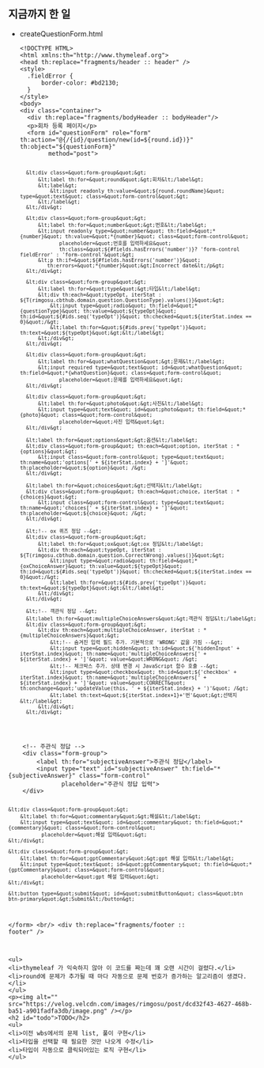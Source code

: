 <h2 id="지금까지-한-일">지금까지 한 일</h2>
<ul>
<li><p>createQuestionForm.html</p>
<pre><code>&lt;!DOCTYPE HTML&gt;
&lt;html xmlns:th=&quot;http://www.thymeleaf.org&quot;&gt;
&lt;head th:replace=&quot;fragments/header :: header&quot; /&gt;
&lt;style&gt;
  .fieldError {
      border-color: #bd2130;
  }
&lt;/style&gt;
&lt;body&gt;
&lt;div class=&quot;container&quot;&gt;
  &lt;div th:replace=&quot;fragments/bodyHeader :: bodyHeader&quot;/&gt;
  &lt;p&gt;회차 등록 페이지&lt;/p&gt;
  &lt;form id=&quot;questionForm&quot; role=&quot;form&quot; th:action=&quot;@{/{id}/question/new(id=${round.id})}&quot; th:object=&quot;${questionForm}&quot;
        method=&quot;post&quot;&gt;

      &lt;div class=&quot;form-group&quot;&gt;
          &lt;label th:for=&quot;round&quot;&gt;회차&lt;/label&gt;
          &lt;label&gt;
              &lt;input readonly th:value=&quot;${round.roundName}&quot; type=&quot;text&quot; class=&quot;form-control&quot;&gt;
          &lt;/label&gt;
      &lt;/div&gt;

      &lt;div class=&quot;form-group&quot;&gt;
          &lt;label th:for=&quot;number&quot;&gt;번호&lt;/label&gt;
          &lt;input readonly type=&quot;number&quot; th:field=&quot;*{number}&quot; th:value=&quot;*{number}&quot; class=&quot;form-control&quot;
                 placeholder=&quot;번호를 입력하세요&quot;
                 th:class=&quot;${#fields.hasErrors('number')}? 'form-control fieldError' : 'form-control'&quot;&gt;
          &lt;p th:if=&quot;${#fields.hasErrors('number')}&quot;
             th:errors=&quot;*{number}&quot;&gt;Incorrect date&lt;/p&gt;
      &lt;/div&gt;

      &lt;div class=&quot;form-group&quot;&gt;
          &lt;label th:for=&quot;type&quot;&gt;타입&lt;/label&gt;
          &lt;div th:each=&quot;typeOpt, iterStat : ${T(rimgosu.cbthub.domain.question.QuestionType).values()}&quot;&gt;
              &lt;input type=&quot;radio&quot; th:field=&quot;*{questionType}&quot; th:value=&quot;${typeOpt}&quot; th:id=&quot;${#ids.seq('typeOpt')}&quot; th:checked=&quot;${iterStat.index == 0}&quot;/&gt;
              &lt;label th:for=&quot;${#ids.prev('typeOpt')}&quot; th:text=&quot;${typeOpt}&quot;&gt;&lt;/label&gt;
          &lt;/div&gt;
      &lt;/div&gt;

      &lt;div class=&quot;form-group&quot;&gt;
          &lt;label th:for=&quot;whatQuestion&quot;&gt;문제&lt;/label&gt;
          &lt;input required type=&quot;text&quot; id=&quot;whatQuestion&quot; th:field=&quot;*{whatQuestion}&quot; class=&quot;form-control&quot;
                 placeholder=&quot;문제를 입력하세요&quot;&gt;
      &lt;/div&gt;

      &lt;div class=&quot;form-group&quot;&gt;
          &lt;label th:for=&quot;photo&quot;&gt;사진&lt;/label&gt;
          &lt;input type=&quot;text&quot; id=&quot;photo&quot; th:field=&quot;*{photo}&quot; class=&quot;form-control&quot;
                 placeholder=&quot;사진 입력&quot;&gt;
      &lt;/div&gt;

      &lt;label th:for=&quot;options&quot;&gt;옵션&lt;/label&gt;
      &lt;div class=&quot;form-group&quot; th:each=&quot;option, iterStat : *{options}&quot;&gt;
          &lt;input class=&quot;form-control&quot; type=&quot;text&quot; th:name=&quot;'options[' + ${iterStat.index} + ']'&quot; th:placeholder=&quot;${option}&quot; /&gt;
      &lt;/div&gt;

      &lt;label th:for=&quot;choices&quot;&gt;선택지&lt;/label&gt;
      &lt;div class=&quot;form-group&quot; th:each=&quot;choice, iterStat : *{choices}&quot;&gt;
          &lt;input class=&quot;form-control&quot; type=&quot;text&quot; th:name=&quot;'choices[' + ${iterStat.index} + ']'&quot; th:placeholder=&quot;${choice}&quot; /&gt;
      &lt;/div&gt;

      &lt;!-- ox 퀴즈 정답 --&gt;
      &lt;div class=&quot;form-group&quot;&gt;
          &lt;label th:for=&quot;ox&quot;&gt;ox 정답&lt;/label&gt;
          &lt;div th:each=&quot;typeOpt, iterStat : ${T(rimgosu.cbthub.domain.question.CorrectWrong).values()}&quot;&gt;
              &lt;input type=&quot;radio&quot; th:field=&quot;*{oxChoiceAnswer}&quot; th:value=&quot;${typeOpt}&quot; th:id=&quot;${#ids.seq('typeOpt')}&quot; th:checked=&quot;${iterStat.index == 0}&quot;/&gt;
              &lt;label th:for=&quot;${#ids.prev('typeOpt')}&quot; th:text=&quot;${typeOpt}&quot;&gt;&lt;/label&gt;
          &lt;/div&gt;
      &lt;/div&gt;

      &lt;!-- 객관식 정답 --&gt;
      &lt;label th:for=&quot;multipleChoiceAnswers&quot;&gt;객관식 정답&lt;/label&gt;
      &lt;div class=&quot;form-group&quot;&gt;
          &lt;div th:each=&quot;multipleChoiceAnswer, iterStat : *{multipleChoiceAnswers}&quot;&gt;
              &lt;!-- 숨겨진 입력 필드 추가. 기본적으로 'WRONG' 값을 가짐 --&gt;
              &lt;input type=&quot;hidden&quot; th:id=&quot;${'hiddenInput' + iterStat.index}&quot; th:name=&quot;'multipleChoiceAnswers[' + ${iterStat.index} + ']'&quot; value=&quot;WRONG&quot; /&gt;
              &lt;!-- 체크박스 추가. 상태 변경 시 JavaScript 함수 호출 --&gt;
              &lt;input type=&quot;checkbox&quot; th:id=&quot;${'checkbox' + iterStat.index}&quot; th:name=&quot;'multipleChoiceAnswers[' + ${iterStat.index} + ']'&quot; value=&quot;CORRECT&quot; th:onchange=&quot;'updateValue(this, ' + ${iterStat.index} + ')'&quot; /&gt;
              &lt;label th:text=&quot;${iterStat.index+1}+'번'&quot;&gt;선택지&lt;/label&gt;
          &lt;/div&gt;
      &lt;/div&gt;

</code></pre></li>
</ul>
<pre><code>    &lt;!-- 주관식 정답 --&gt;
    &lt;div class=&quot;form-group&quot;&gt;
        &lt;label th:for=&quot;subjectiveAnswer&quot;&gt;주관식 정답&lt;/label&gt;
        &lt;input type=&quot;text&quot; id=&quot;subjectiveAnswer&quot; th:field=&quot;*{subjectiveAnswer}&quot; class=&quot;form-control&quot;
               placeholder=&quot;주관식 정답 입력&quot;&gt;
    &lt;/div&gt;


    &lt;div class=&quot;form-group&quot;&gt;
        &lt;label th:for=&quot;commentary&quot;&gt;해설&lt;/label&gt;
        &lt;input type=&quot;text&quot; id=&quot;commentary&quot; th:field=&quot;*{commentary}&quot; class=&quot;form-control&quot;
               placeholder=&quot;해설 입력&quot;&gt;
    &lt;/div&gt;

    &lt;div class=&quot;form-group&quot;&gt;
        &lt;label th:for=&quot;gptCommentary&quot;&gt;gpt 해설 입력&lt;/label&gt;
        &lt;input type=&quot;text&quot; id=&quot;gptCommentary&quot; th:field=&quot;*{gptCommentary}&quot; class=&quot;form-control&quot;
               placeholder=&quot;gpt 해설 입력&quot;&gt;
    &lt;/div&gt;

    &lt;button type=&quot;submit&quot; id=&quot;submitButton&quot; class=&quot;btn btn-primary&quot;&gt;Submit&lt;/button&gt;
&lt;/form&gt;
&lt;br/&gt;
&lt;div th:replace=&quot;fragments/footer :: footer&quot; /&gt;</code></pre></div> <!-- /container -->





```

<ul>
<li>thymeleaf 가 익숙하지 않아 이 코드를 짜는데 꽤 오랜 시간이 걸렸다.</li>
<li>round에 문제가 추가될 때 마다 자동으로 문제 번호가 증가하는 알고리즘이 생겼다.</li>
</ul>
<p><img alt="" src="https://velog.velcdn.com/images/rimgosu/post/dcd32f43-4627-468b-ba51-a901fadfa3db/image.png" /></p>
<h2 id="todo">TODO</h2>
<ul>
<li>이전 wbs에서의 문제 list, 풀이 구현</li>
<li>타입을 선택할 때 필요한 것만 나오게 수정</li>
<li>타입이 자동으로 클릭되어있는 로직 구현</li>
</ul>